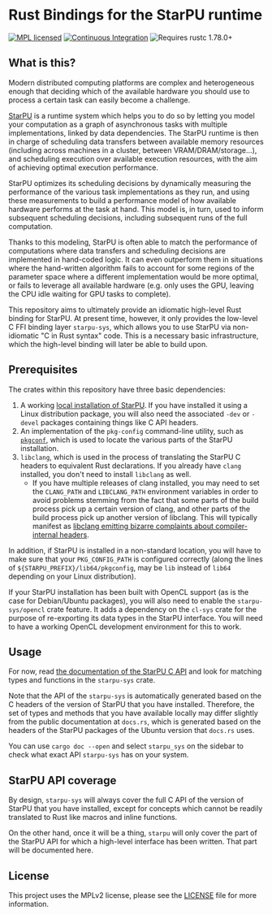 # Rust Bindings for the StarPU runtime

[![MPL licensed](https://img.shields.io/badge/license-MPL-blue.svg)](./LICENSE)<!--[![Package on crates.io](https://img.shields.io/crates/v/starpu.svg)](https://crates.io/crates/starpu) [![Documentation](https://docs.rs/starpu/badge.svg)](https://docs.rs/starpu/)-->
[![Continuous Integration](https://img.shields.io/github/actions/workflow/status/HadrienG2/starpu-rs/ci.yml?branch=main)](https://github.com/HadrienG2/starpu-rs/actions?query=workflow%3A%22Continuous+Integration%22)<!--[![Code coverage](https://codecov.io/gh/HadrienG2/starpu-rs/graph/badge.svg?token=OYWLNUD9AI)](https://codecov.io/gh/HadrienG2/starpu-rs)[![CII Best Practices Summary](https://img.shields.io/cii/summary/7876)](https://www.bestpractices.dev/en/projects/7876)-->
![Requires rustc
1.78.0+](https://img.shields.io/badge/rustc-1.78.0+-lightgray.svg)

## What is this?

Modern distributed computing platforms are complex and heterogeneous enough that
deciding which of the available hardware you should use to process a certain
task can easily become a challenge.

[StarPU](https://starpu.gitlabpages.inria.fr/) is a runtime system which helps
you to do so by letting you model your computation as a graph of asynchronous
tasks with multiple implementations, linked by data dependencies. The StarPU
runtime is then in charge of scheduling data transfers between available memory
resources (including across machines in a cluster, between
VRAM/DRAM/storage...), and scheduling execution over available execution
resources, with the aim of achieving optimal execution performance.

StarPU optimizes its scheduling decisions by dynamically measuring the
performance of the various task implementations as they run, and using these
measurements to build a performance model of how available hardware performs at
the task at hand. This model is, in turn, used to inform subsequent scheduling
decisions, including subsequent runs of the full computation.

Thanks to this modeling, StarPU is often able to match the performance of
computations where data transfers and scheduling decisions are implemented in
hand-coded logic. It can even outperform them in situations where the
hand-written algorithm fails to account for some regions of the parameter space
where a different implementation would be more optimal, or fails to leverage all
available hardware (e.g. only uses the GPU, leaving the CPU idle waiting for GPU
tasks to complete).

This repository aims to ultimately provide an idiomatic high-level Rust binding
for StarPU. At present time, however, it only provides the low-level C FFI
binding layer `starpu-sys`, which allows you to use StarPU via non-idiomatic "C
in Rust syntax" code. This is a necessary basic infrastructure, which the
high-level binding will later be able to build upon.

## Prerequisites

The crates within this repository have three basic dependencies:

1. A working [local installation of
   StarPU](https://files.inria.fr/starpu/doc/html_web_installation/BuildingAndInstallingStarPU.html).
   If you have installed it using a Linux distribution package, you will also
   need the associated `-dev` or `-devel` packages containing things like C API
   headers.
2. An implementation of the `pkg-config` command-line utility, such as
   [`pkgconf`](http://pkgconf.org/features.html), which is used to locate the
   various parts of the StarPU installation.
3. `libclang`, which is used in the process of translating the StarPU C headers
   to equivalent Rust declarations. If you already have `clang` installed, you
   don't need to install `libclang` as well.
   * If you have multiple releases of clang installed, you may need to set the
     `CLANG_PATH` and `LIBCLANG_PATH` environment variables in order to avoid
     problems stemming from the fact that some parts of the build process pick
     up a certain version of clang, and other parts of the build process pick up
     another version of libclang. This will typically manifest as [libclang
     emitting bizarre complaints about compiler-internal
     headers](https://gitlab.freedesktop.org/mesa/mesa/-/issues/7268#note_1556740).

In addition, if StarPU is installed in a non-standard location, you will have to
make sure that your `PKG_CONFIG_PATH` is configured correctly (along the lines
of `${STARPU_PREFIX}/lib64/pkgconfig`, may be `lib` instead of `lib64` depending
on your Linux distribution).

If your StarPU installation has been built with OpenCL support (as is the case
for Debian/Ubuntu packages), you will also need to enable the
`starpu-sys/opencl` crate feature. It adds a dependency on the `cl-sys` crate
for the purpose of re-exporting its data types in the StarPU interface. You will
need to have a working OpenCL development environment for this to work.

## Usage

For now, read [the documentation of the StarPU C
API](https://starpu.gitlabpages.inria.fr/doc.html) and look for matching types
and functions in the `starpu-sys` crate.

Note that the API of the `starpu-sys` is automatically generated based on the C
headers of the version of StarPU that you have installed. Therefore, the set of
types and methods that you have available locally may differ slightly from the
public documentation at `docs.rs`, which is generated based on the headers of
the StarPU packages of the Ubuntu version that `docs.rs` uses.

You can use `cargo doc --open` and select `starpu_sys` on the sidebar to check
what exact API `starpu-sys` has on your system.

## StarPU API coverage

By design, `starpu-sys` will always cover the full C API of the version of
StarPU that you have installed, except for concepts which cannot be readily
translated to Rust like macros and inline functions.

On the other hand, once it will be a thing, `starpu` will only cover the part of
the StarPU API for which a high-level interface has been written. That part will
be documented here.

## License

This project uses the MPLv2 license, please see the
[LICENSE](https://github.com/hadrieng2/starpu-rs/blob/main/LICENSE) file for
more information.
